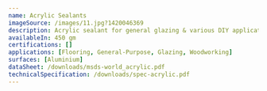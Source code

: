 ```yaml
---
name: Acrylic Sealants
imageSource: /images/11.jpg?1420046369
description: Acrylic sealant for general glazing & various DIY applications.
availableIn: 450 gm
certifications: []
applications: [Flooring, General-Purpose, Glazing, Woodworking]
surfaces: [Aluminium]
dataSheet: /downloads/msds-world_acrylic.pdf
technicalSpecification: /downloads/spec-acrylic.pdf
---
```


